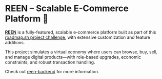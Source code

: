 # REEN – Scalable E-Commerce Platform 🛒

**[REEN](https://reen-commerce.vercel.app)** is a fully-featured, scalable e-commerce platform built as part of this [roadmap.sh project challenge](https://roadmap.sh/projects/scalable-ecommerce-platform), with extensive customization and feature additions.

This project simulates a virtual economy where users can browse, buy, sell, and manage digital products—with role-based upgrades, economic constraints, and robust transaction handling.

Check out [reen-backend](https://github.com/gideonadeti/reen-backend) for more information.
